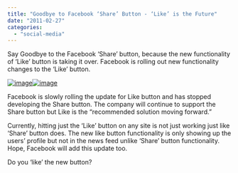 ```yaml
---
title: "Goodbye to Facebook ‘Share’ Button - ‘Like’ is the Future"
date: "2011-02-27"
categories: 
  - "social-media"
---
```


Say Goodbye to the Facebook ‘Share’ button, because the new functionality of ‘Like’ button is taking it over. Facebook is rolling out new functionality changes to the ‘Like’ button.

[![image](images/image%5B7%5D.png "image")![image](http://lh6.ggpht.com/_40bmzDo_mBs/TWqUggYZxOI/AAAAAAAAB00/Anfig1I6rQg/image_thumb%5B3%5D.png?imgmax=800 "image")](http://lh3.ggpht.com/_40bmzDo_mBs/TWqUdKwkixI/AAAAAAAAB0o/dLF0qasGMA8/s1600-h/image%5B8%5D.png)

Facebook is slowly rolling the update for Like button and has stopped developing the Share button. The company will continue to support the Share button but Like is the “recommended solution moving forward.”

Currently, hitting just the ‘Like’ button on any site is not just working just like ‘Share’ button does. The new like button functionality is only showing up the users’ profile but not in the news feed unlike ‘Share’ button functionality. Hope, Facebook will add this update too.

Do you ‘like’ the new button?

